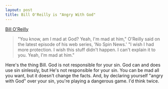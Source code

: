 ```yaml
---
layout: post
title: Bill O'Reilly is "Angry With God"
---
```

[Bill O'Reilly](http://money.cnn.com/2017/10/23/media/bill-oreilly-misconduct-allegations/index.html)

>"You know, am I mad at God? Yeah, I'm mad at him," O'Reilly said on the latest episode of his web series, 'No Spin News.' "I wish I had more protection. I wish this stuff didn't happen. I can't explain it to you. Yeah, I'm mad at him."

Here's the thing Bill. God is not responsible for your sin. God can and does use sin sinlessly, but He's not responsible for your sin. You can be mad all you want, but it doesn't change the facts. And, by declaring yourself "angry with God" over your sin, you're playing a dangerous game. I'd think twice.
